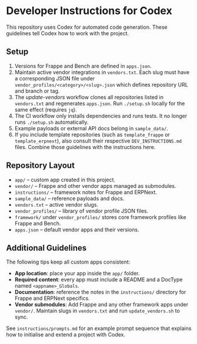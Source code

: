 # Developer Instructions for Codex

This repository uses Codex for automated code generation. These guidelines tell Codex how to work with the project.

## Setup

1. Versions for Frappe and Bench are defined in `apps.json`.
2. Maintain active vendor integrations in `vendors.txt`. Each slug must have a
   corresponding JSON file under `vendor_profiles/<category>/<slug>.json` which
   defines repository URL and branch or tag.
3. The *update-vendors* workflow clones all repositories listed in
   `vendors.txt` and regenerates `apps.json`. Run `./setup.sh` locally for the same
    effect (requires `jq`).
4. The CI workflow only installs dependencies and runs tests. It no longer
   runs `./setup.sh` automatically.
5. Example payloads or external API docs belong in `sample_data/`.
6. If you include template repositories (such as `template_frappe` or
   `template_erpnext`), also consult their respective `DEV_INSTRUCTIONS.md`
   files. Combine those guidelines with the instructions here.

## Repository Layout

- `app/` – custom app created in this project.
- `vendor/` – Frappe and other vendor apps managed as submodules.
- `instructions/` – framework notes for Frappe and ERPNext.
- `sample_data/` – reference payloads and docs.
- `vendors.txt` – active vendor slugs.
- `vendor_profiles/` – library of vendor profile JSON files.
- `framework/` under `vendor_profiles/` stores core framework profiles like Frappe and Bench.
- `apps.json` – default vendor apps and their versions.

## Additional Guidelines

The following tips keep all custom apps consistent:

- **App location**: place your app inside the `app/` folder.
- **Required content**: every app must include a README and a DocType named `<appname>_Globals`.
- **Documentation**: reference the notes in the `instructions/` directory for Frappe and ERPNext specifics.
- **Vendor submodules**: Add Frappe and any other framework apps under `vendor/`. Maintain slugs in `vendors.txt` and run `update_vendors.sh` to sync.

See `instructions/prompts.md` for an example prompt sequence that explains how to initialise and extend a project with Codex.
